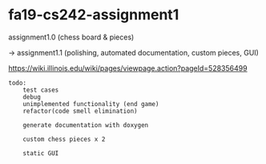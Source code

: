 # fa19-cs242-assignment1

assignment1.0 (chess board & pieces)

-> assignment1.1 (polishing, automated documentation, custom pieces, GUI)

https://wiki.illinois.edu/wiki/pages/viewpage.action?pageId=528356499
	
	todo:	
		test cases
		debug
		unimplemented functionality (end game)
		refactor(code smell elimination)
		
		generate documentation with doxygen

		custom chess pieces x 2

		static GUI
		

